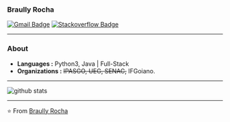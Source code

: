 ### Braully Rocha

[![Gmail Badge](https://img.shields.io/badge/-braully@gmail.com-c14438?style=flat-square&logo=Gmail&logoColor=white&link=mailto:braully@gmail.com)](mailto:braully@gmail.com) [![Stackoverflow Badge](https://img.shields.io/badge/Stackoverflow-Braully_Rocha-blue?style=flat-square&logo=stackoverflow&logoColor=white&link=https://stackoverflow.com/users/835476/braully-rocha)](https://stackoverflow.com/users/835476/braully-rocha)

---------------------------------------------------------------------------------------------------------------------------------------------------------------------------------
### About
-  **Languages :** Python3, Java | Full-Stack 
-  **Organizations :** ~~IPASGO, UEG, SENAC,~~ IFGoiano.

---------------------------------------------------------------------------------------------------------------------------------------------------------------------------------

![github stats](https://github-readme-stats.vercel.app/api?username=braully&show_icons=true&count_private=true)


---------------------------------------------------------------------------------------------------------------------------------------------------------------------------------


⭐️ From [Braully Rocha](https://github.com/braully)


